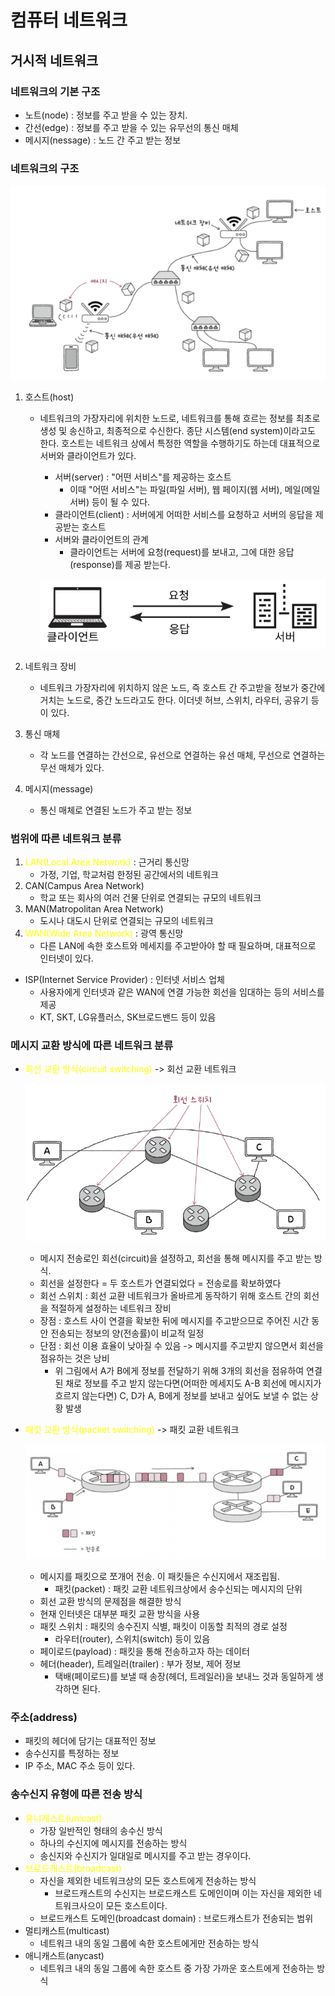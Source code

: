 # 컴퓨터 네트워크

## 거시적 네트워크

### 네트워크의 기본 구조
* 노트(node) : 정보를 주고 받을 수 있는 장치.
* 간선(edge) : 정보를 주고 받을 수 있는 유무선의 통신 매체
* 메시지(nessage) : 노드 간 주고 받는 정보

### 네트워크의 구조

![네트워크의 구조](./image/네트워크의_구조.png)

1. 호스트(host)
    * 네트워크의 가장자리에 위치한 노드로, 네트워크를 통해 흐르는 정보를 최초로 생성 및 송신하고, 최종적으로 수신한다. 종단 시스템(end system)이라고도 한다. 호스트는 네트워크 상에서 특정한 역할을 수행하기도 하는데 대표적으로 서버와 클라이언트가 있다.
        * 서버(server) : "어떤 서비스"를 제공하는 호스트
            * 이때 "어떤 서비스"는 파일(파일 서버), 웹 페이지(웹 서버), 메일(메일 서버) 등이 될 수 있다.
        * 클라이언트(client) : 서버에게 어떠한 서비스를 요청하고 서버의 응답을 제공받는 호스트
        * 서버와 클라이언트의 관계
            * 클라이언트는 서버에 요청(request)를 보내고, 그에 대한 응답(response)를 제공 받는다.

        ![서버와 클라이언트의 관계](./image/서버와_클라이언트의_관계.png)

2. 네트워크 장비
    * 네트워크 가장자리에 위치하지 않은 노드, 즉 호스트 간 주고받을 정보가 중간에 거치는 노드로, 중간 노드라고도 한다. 이더넷 허브, 스위치, 라우터, 공유기 등이 있다.
3. 통신 매체
    * 각 노드를 연결하는 간선으로, 유선으로 연결하는 유선 매체, 무선으로 연결하는 무선 매체가 있다.
4. 메시지(message)
    * 통신 매체로 연결된 노드가 주고 받는 정보

### 범위에 따른 네트워크 분류
1. <a style="color:yellow">LAN(Local Area Network)</a> : 근거리 통신망
    * 가정, 기업, 학교처럼 한정된 공간에서의 네트워크
2. CAN(Campus Area Network)
    * 학교 또는 회사의 여러 건물 단위로 연결되는 규모의 네트워크
3. MAN(Matropolitan Area Network)
    * 도시나 대도시 단위로 연결되는 규모의 네트워크
4. <a style="color:yellow">WAN(Wide Area Network)</a> : 광역 통신망
    * 다른 LAN에 속한 호스트와 메세지를 주고받아야 할 때 필요하며, 대표적으로 인터넷이 있다.
* ISP(Internet Service Provider) : 인터넷 서비스 업체
    * 사용자에게 인터넷과 같은 WAN에 연결 가능한 회선을 임대하는 등의 서비스를 제공
    * KT, SKT, LG유플러스, SK브로드밴드 등이 있음

### 메시지 교환 방식에 따른 네트워크 분류
* <a style="color:yellow">회선 교환 방식(circuit switching)</a> -> 회선 교환 네트워크

    ![회선 교환 방식](./image/회선_교환_방식.png)

    * 메시지 전송로인 회선(circuit)을 설정하고, 회선을 통해 메시지를 주고 받는 방식.
    * 회선을 설정한다 = 두 호스트가 연결되었다 = 전송로를 확보하였다
    * 회선 스위치 : 회선 교환 네트워크가 올바르게 동작하기 위해 호스트 간의 회선을 적절하게 설정하는 네트워크 장비
    * 장점 : 호스트 사이 연결을 확보한 뒤에 메시지를 주고받으므로 주어진 시간 동안 전송되는 정보의 양(전송률)이 비교적 일정
    * 단점 : 회선 이용 효율이 낮아질 수 있음 -> 메시지를 주고받지 않으면서 회선을 점유하는 것은 낭비
        * 위 그림에서 A가 B에게 정보를 전달하기 위해 3개의 회선을 점유하여 연결된 채로 정보를 주고 받지 않는다면(어떠한 메세지도 A-B 회선에 메시지가 흐르지 않는다면) C, D가 A, B에게 정보를 보내고 싶어도 보낼 수 없는 상황 발생
* <a style="color:yellow">패킷 교환 방식(packet switching)</a> -> 패킷 교환 네트워크

    ![패킷 교환 방식](./image/패킷_교환_방식.png)

    * 메시지를 패킷으로 쪼개어 전송. 이 패킷들은 수신지에서 재조립됨.
        * 패킷(packet) : 패킷 교환 네트워크상에서 송수신되는 메시지의 단위
    * 회선 교환 방식의 문제점을 해결한 방식
    * 현재 인터넷은 대부분 패킷 교환 방식을 사용
    * 패킷 스위치 : 패킷의 송수진지 식별, 패킷이 이동할 최적의 경로 설정
        * 라우터(router), 스위치(switch) 등이 있음
    * 페이로드(payload) : 패킷을 통해 전송하고자 하는 데이터
    * 헤더(header), 트레일러(trailer) : 부가 정보, 제어 정보
        * 택배(페이로드)를 보낼 때 송장(헤더, 트레일러)을 보내느 것과 동일하게 생각하면 된다.

### 주소(address)
* 패킷의 헤더에 담기는 대표적인 정보
* 송수신지를 특정하는 정보
* IP 주소, MAC 주소 등이 있다.

### 송수신지 유형에 따른 전송 방식
* <a style="color:yellow">유니캐스트(unicast)</a>
    * 가장 일반적인 형태의 송수신 방식
    * 하나의 수신지에 메시지를 전송하는 방식
    * 송신지와 수신지가 일대일로 메시지를 주고 받는 경우이다.
* <a style="color:yellow">브로드캐스트(broadcast)</a >
    * 자신을 제외한 네트워크상의 모든 호스트에게 전송하는 방식
        * 브로드캐스트의 수신지는 브로드캐스트 도메인이며 이는 자신을 제외한 네트워크사으이 모든 호스트이다.
    * 브로드캐스트 도메인(broadcast domain) : 브로드캐스트가 전송되는 범위
* 멀티캐스트(multicast)
    * 네트워크 내의 동일 그룹에 속한 호스트에게만 전송하는 방식
* 애니캐스트(anycast)
    * 네트워크 내의 동일 그룹에 속한 호스트 중 가장 가까운 호스트에게 전송하는 방식